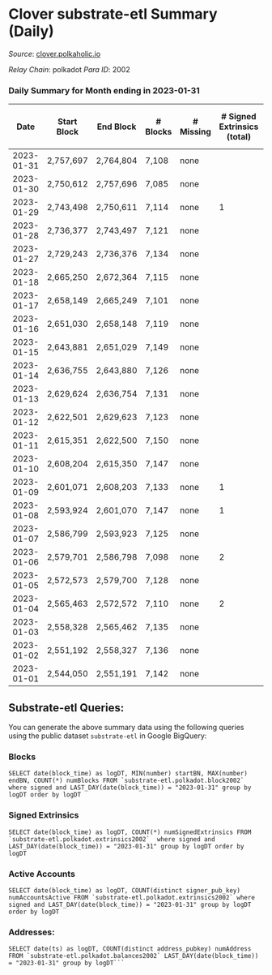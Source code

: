 # Clover substrate-etl Summary (Daily)

_Source_: [clover.polkaholic.io](https://clover.polkaholic.io)

*Relay Chain*: polkadot
*Para ID*: 2002



### Daily Summary for Month ending in 2023-01-31


| Date | Start Block | End Block | # Blocks | # Missing | # Signed Extrinsics (total) | # Active Accounts | # Addresses with Balances | # Events | # Transfers | # XCM Transfers In | # XCM Transfers Out |
| ---- | ----------- | --------- | -------- | --------- | --------------------------- | ----------------- | ------------------------- | -------- | ----------- | ------------------ | ------------------- |
| 2023-01-31 | 2,757,697 | 2,764,804 | 7,108 | none |  |  | 4,063 | 15,833 | 23 ($6,325.07) |   |   |
| 2023-01-30 | 2,750,612 | 2,757,696 | 7,085 | none |  |  | 4,061 | 15,916 | 9 ($1,213.90) |   |   |
| 2023-01-29 | 2,743,498 | 2,750,611 | 7,114 | none | 1 | 1 | 4,060 | 16,262 | 28 ($7,211.38) |   |   |
| 2023-01-28 | 2,736,377 | 2,743,497 | 7,121 | none |  |  | 4,055 | 16,137 | 42 ($3,898.37) |   |   |
| 2023-01-27 | 2,729,243 | 2,736,376 | 7,134 | none |  |  | 4,054 | 16,254 | 33 ($137,977) |   |   |
| 2023-01-18 | 2,665,250 | 2,672,364 | 7,115 | none |  |  | 4,020 | 16,281 | 13 ($995.19) |   |   |
| 2023-01-17 | 2,658,149 | 2,665,249 | 7,101 | none |  |  | 4,019 | 16,254 | 28 ($1,331.19) |   |   |
| 2023-01-16 | 2,651,030 | 2,658,148 | 7,119 | none |  |  | 4,016 | 16,144 | 12 ($38,667.71) |   |   |
| 2023-01-15 | 2,643,881 | 2,651,029 | 7,149 | none |  |  | 4,016 | 16,240 | 18 ($478.21) |   |   |
| 2023-01-14 | 2,636,755 | 2,643,880 | 7,126 | none |  |  | 4,016 | 17,105 | 34 ($7,748.11) |   |   |
| 2023-01-13 | 2,629,624 | 2,636,754 | 7,131 | none |  | 28 | 4,016 | 16,410 | 34 ($1,387.50) |   |   |
| 2023-01-12 | 2,622,501 | 2,629,623 | 7,123 | none |  |  | 4,009 | 16,175 | 32 ($3,017.68) |   |   |
| 2023-01-11 | 2,615,351 | 2,622,500 | 7,150 | none |  |  | 4,003 | 16,191 | 16 ($5,438.31) |   |   |
| 2023-01-10 | 2,608,204 | 2,615,350 | 7,147 | none |  |  | 4,003 | 15,849 | 26 ($5,003.32) | 1 ($0.76) |   |
| 2023-01-09 | 2,601,071 | 2,608,203 | 7,133 | none | 1 | 1 | 4,001 | 16,277 | 29 ($8,980.14) |   | 1 ($1.90) |
| 2023-01-08 | 2,593,924 | 2,601,070 | 7,147 | none | 1 | 1 | 3,999 | 15,766 | 18 ($914.08) |   |   |
| 2023-01-07 | 2,586,799 | 2,593,923 | 7,125 | none |  |  | 3,999 | 15,470 | 5 ($7,692.06) |   |   |
| 2023-01-06 | 2,579,701 | 2,586,798 | 7,098 | none | 2 | 2 | 3,997 | 15,747 | 35 ($7,949.20) |   |   |
| 2023-01-05 | 2,572,573 | 2,579,700 | 7,128 | none |  |  | 3,994 | 15,734 | 18 ($3,086.64) |   |   |
| 2023-01-04 | 2,565,463 | 2,572,572 | 7,110 | none | 2 | 2 | 3,989 | 16,040 | 13 ($2,598.61) |   |   |
| 2023-01-03 | 2,558,328 | 2,565,462 | 7,135 | none |  | 20 | 3,986 | 15,714 | 12 ($3,219.99) |   |   |
| 2023-01-02 | 2,551,192 | 2,558,327 | 7,136 | none |  |  | 3,984 | 15,622 | 4 ($33.67) |   |   |
| 2023-01-01 | 2,544,050 | 2,551,191 | 7,142 | none |  |  | 3,984 | 15,581 | 11 ($26,451.23) |   |   |

## Substrate-etl Queries:
You can generate the above summary data using the following queries using the public dataset `substrate-etl` in Google BigQuery:


### Blocks
```
SELECT date(block_time) as logDT, MIN(number) startBN, MAX(number) endBN, COUNT(*) numBlocks FROM `substrate-etl.polkadot.block2002`  where signed and LAST_DAY(date(block_time)) = "2023-01-31" group by logDT order by logDT
```


### Signed Extrinsics
```
SELECT date(block_time) as logDT, COUNT(*) numSignedExtrinsics FROM `substrate-etl.polkadot.extrinsics2002`  where signed and LAST_DAY(date(block_time)) = "2023-01-31" group by logDT order by logDT
```


### Active Accounts
```
SELECT date(block_time) as logDT, COUNT(distinct signer_pub_key) numAccountsActive FROM `substrate-etl.polkadot.extrinsics2002` where signed and LAST_DAY(date(block_time)) = "2023-01-31" group by logDT order by logDT
```


### Addresses:
```
SELECT date(ts) as logDT, COUNT(distinct address_pubkey) numAddress FROM `substrate-etl.polkadot.balances2002` LAST_DAY(date(block_time)) = "2023-01-31" group by logDT```

